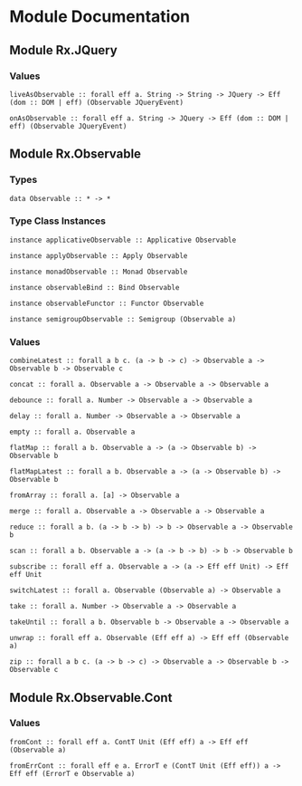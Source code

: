 # Module Documentation

## Module Rx.JQuery

### Values

    liveAsObservable :: forall eff a. String -> String -> JQuery -> Eff (dom :: DOM | eff) (Observable JQueryEvent)

    onAsObservable :: forall eff a. String -> JQuery -> Eff (dom :: DOM | eff) (Observable JQueryEvent)


## Module Rx.Observable

### Types

    data Observable :: * -> *


### Type Class Instances

    instance applicativeObservable :: Applicative Observable

    instance applyObservable :: Apply Observable

    instance monadObservable :: Monad Observable

    instance observableBind :: Bind Observable

    instance observableFunctor :: Functor Observable

    instance semigroupObservable :: Semigroup (Observable a)


### Values

    combineLatest :: forall a b c. (a -> b -> c) -> Observable a -> Observable b -> Observable c

    concat :: forall a. Observable a -> Observable a -> Observable a

    debounce :: forall a. Number -> Observable a -> Observable a

    delay :: forall a. Number -> Observable a -> Observable a

    empty :: forall a. Observable a

    flatMap :: forall a b. Observable a -> (a -> Observable b) -> Observable b

    flatMapLatest :: forall a b. Observable a -> (a -> Observable b) -> Observable b

    fromArray :: forall a. [a] -> Observable a

    merge :: forall a. Observable a -> Observable a -> Observable a

    reduce :: forall a b. (a -> b -> b) -> b -> Observable a -> Observable b

    scan :: forall a b. Observable a -> (a -> b -> b) -> b -> Observable b

    subscribe :: forall eff a. Observable a -> (a -> Eff eff Unit) -> Eff eff Unit

    switchLatest :: forall a. Observable (Observable a) -> Observable a

    take :: forall a. Number -> Observable a -> Observable a

    takeUntil :: forall a b. Observable b -> Observable a -> Observable a

    unwrap :: forall eff a. Observable (Eff eff a) -> Eff eff (Observable a)

    zip :: forall a b c. (a -> b -> c) -> Observable a -> Observable b -> Observable c


## Module Rx.Observable.Cont

### Values

    fromCont :: forall eff a. ContT Unit (Eff eff) a -> Eff eff (Observable a)

    fromErrCont :: forall eff e a. ErrorT e (ContT Unit (Eff eff)) a -> Eff eff (ErrorT e Observable a)



